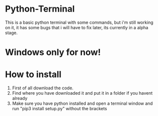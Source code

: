 # Python-Terminal
This is a basic python terminal with some commands, but i'm still working on it, it has some bugs that i will have to fix later, its currently in a alpha stage.
# Windows only for now!

# How to install
1. First of all download the code.
2. Find where you have downloaded it and put it in a folder if you havent already
3. Make sure you have python installed and open a terminal window and run "pip3 install setup.py" without the brackets
